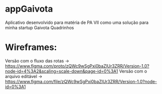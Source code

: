 # appGaivota
Aplicativo desenvolvido para matéria de PA VII como uma solução para minha startup Gaivota Quadrinhos

# Wireframes:
Versão com o fluxo das rotas -> https://www.figma.com/proto/zQWc9wSgPxi0baZlUr3ZRR/Version-1.0?node-id=4%3A2&scaling=scale-down&page-id=0%3A1
Versão com o arquivo editável -> https://www.figma.com/file/zQWc9wSgPxi0baZlUr3ZRR/Version-1.0?node-id=0%3A1
